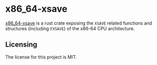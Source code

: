 # x86_64-xsave

[x86_64-xsave] is a rust crate exposing the `XSAVE` related functions and structures (including `FXSAVE`) of the x86-64 CPU architecture.


## Licensing

The license for this project is MIT.

[x86_64-xsave]: https://github.com/lemonrock/x86_64-xsave "x86_64-xsave GitHub page"
